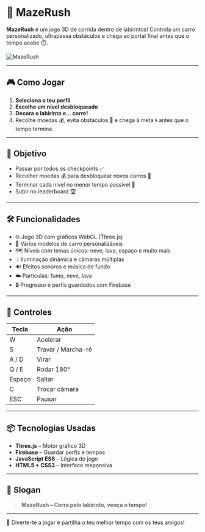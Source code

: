 # 🚗 MazeRush

**MazeRush** é um jogo 3D de corrida dentro de labirintos! Controla um carro personalizado, ultrapassa obstáculos e chega ao portal final antes que o tempo acabe ⏱️.

![MazeRush](main/MazeRush.png)

---

## 🎮 Como Jogar

1. **Seleciona o teu perfil**
2. **Escolhe um nível desbloqueado**
3. **Decora o labirinto e... corre!**
4. Recolhe moedas 💰, evita obstáculos 🚧 e chega à meta 🌀 antes que o tempo termine.

---

## 🎯 Objetivo

- Passar por todos os checkpoints ✅
- Recolher moedas 💰 para desbloquear novos carros 🚙
- Terminar cada nível no menor tempo possível 🏁
- Subir no leaderboard 🏆

---

## 🛠️ Funcionalidades

- 🌐 Jogo 3D com gráficos WebGL (Three.js)
- 🚗 Vários modelos de carro personalizáveis
- 🗺️ Níveis com temas únicos: neve, lava, espaço e muito mais
- 💡 Iluminação dinâmica e câmaras múltiplas
- 🔊 Efeitos sonoros e música de fundo
- ☁️ Partículas: fumo, neve, lava
- 🔒 Progresso e perfis guardados com Firebase

---

## 🧠 Controles

| Tecla   | Ação              |
| ------- | ------------------- |
| W       | Acelerar            |
| S       | Travar / Marcha-ré |
| A / D   | Virar               |
| Q / E   | Rodar 180°         |
| Espaço | Saltar              |
| C       | Trocar câmara      |
| ESC     | Pausar              |

---

## 📦 Tecnologias Usadas

- **Three.js** – Motor gráfico 3D
- **Firebase** – Guardar perfis e tempos
- **JavaScript ES6** – Lógica do jogo
- **HTML5 + CSS3** – Interface responsiva

---


## 🏁 Slogan

> **MazeRush – Corra pelo labirinto, vença o tempo!**

---

🎉 Diverte-te a jogar e partilha o teu melhor tempo com os teus amigos!
